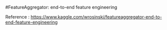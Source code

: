 #FeatureAggregator: end-to-end feature engineering

Reference : https://www.kaggle.com/wrosinski/featureaggregator-end-to-end-feature-engineering
